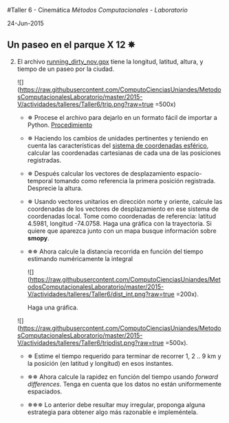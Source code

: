 #Taller 6 - Cinemática
*Métodos Computacionales - Laboratorio*

24-Jun-2015

## Un paseo en el parque X 12 ✵ 

2. El archivo [running_dirty_nov.gpx](https://raw.githubusercontent.com/ComputoCienciasUniandes/MetodosComputacionalesLaboratorio/master/2015-V/actividades/talleres/Taller6/running_dirty_nov.gpx) tiene la longitud, latitud, altura, y tiempo de un paseo por la ciudad. 



	![](https://raw.githubusercontent.com/ComputoCienciasUniandes/MetodosComputacionalesLaboratorio/master/2015-V/actividades/talleres/Taller6/trip.png?raw=true =500x)

	* ✵ Procese el archivo para dejarlo en un formato fácil de importar a Python.
[Procedimiento](https://raw.githubusercontent.com/marojas11/MC/master/Talleres/Taller6/limpieza.sh)
	* ✵ Haciendo los cambios de unidades pertinentes y teniendo en cuenta las características del [sistema de coordenadas esférico](http://mathworld.wolfram.com/SphericalCoordinates.html), calcular las coordenadas cartesianas de cada una de las posiciones registradas.
	* ✵ Después calcular los vectores de desplazamiento espacio-temporal tomando como referencia la primera posición registrada. Desprecie la altura.
	* ✵ Usando vectores unitarios en dirección norte y oriente, calcule las coordenadas de los vectores de desplazamiento en ese sistema de coordenadas local. Tome como coordenadas de referencia: latitud 4.5981, longitud -74.0758. Haga una gráfica con la trayectoria. Si quiere que aparezca junto con un mapa busque información sobre **smopy**. 
	* ✵✵ Ahora calcule la distancia recorrida en función del tiempo estimando numéricamente la integral

		![](https://raw.githubusercontent.com/ComputoCienciasUniandes/MetodosComputacionalesLaboratorio/master/2015-V/actividades/talleres/Taller6/dist_int.png?raw=true =200x). 
		
		Haga una gráfica.

	![](https://raw.githubusercontent.com/ComputoCienciasUniandes/MetodosComputacionalesLaboratorio/master/2015-V/actividades/talleres/Taller6/tripdist.png?raw=true =500x).
	
	* ✵ Estime el tiempo requerido para terminar de recorrer 1, 2 .. 9 km y la posición (en latitud y longitud) en esos instantes.
	* ✵✵ Ahora calcule la rapidez en función del tiempo usando *forward differences*. Tenga en cuenta que los datos no están uniformemente espaciados.
	

	* ✵✵✵ Lo anterior debe resultar muy irregular, proponga alguna estrategia para obtener algo más razonable e impleméntela.
	



